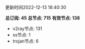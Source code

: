 更新时间2022-12-13 18:40:30

**总订阅: 45**
**总节点: 715**
**有效节点: 138**
- v2ray节点: 131
- ss节点: 1
- trojan节点: 6
